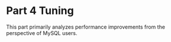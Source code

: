# Part 4 Tuning

This part primarily analyzes performance improvements from the perspective of MySQL users.
